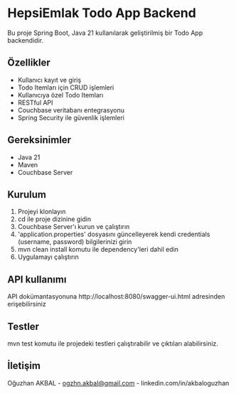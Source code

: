 # HepsiEmlak Todo App Backend
Bu proje Spring Boot, Java 21 kullanılarak geliştirilmiş bir Todo App backendidir.

## Özellikler
- Kullanıcı kayıt ve giriş
- Todo Itemları için CRUD işlemleri
- Kullanıcıya özel Todo Itemları
- RESTful API
- Couchbase veritabanı entegrasyonu
- Spring Security ile güvenlik işlemleri

## Gereksinimler
- Java 21
- Maven
- Couchbase Server

## Kurulum
1. Projeyi klonlayın
2. cd ile proje dizinine gidin
3. Couchbase Server'ı kurun ve çalıştırın
4. 'application.properties' dosyasını güncelleyerek kendi credentials (username, password) bilgilerinizi girin
5. mvn clean install komutu ile dependency'leri dahil edin
6. Uygulamayı çalıştırın

## API kullanımı
API dokümantasyonuna http://localhost:8080/swagger-ui.html adresinden erişebilirsiniz

## Testler
mvn test komutu ile projedeki testleri çalıştırabilir ve çıktıları alabilirsiniz.

## İletişim
Oğuzhan AKBAL - ogzhn.akbal@gmail.com - linkedin.com/in/akbaloguzhan